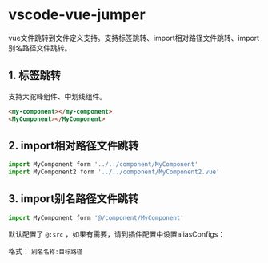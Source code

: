 # vscode-vue-jumper

vue文件跳转到文件定义支持。支持标签跳转、import相对路径文件跳转、import别名路径文件跳转。

## 1. 标签跳转

支持大驼峰组件、中划线组件。

```html
<my-component></my-component>
<MyComponent></MyComponent>
```

## 2. import相对路径文件跳转

```js
import MyComponent form '../../component/MyComponent'
import MyComponent2 form '../../component/MyComponent2.vue'
```

## 3. import别名路径文件跳转

```js
import MyComponent form '@/component/MyComponent'
```

默认配置了 `@:src` ，如果有需要，请到插件配置中设置aliasConfigs：

格式： `别名名称:目标路径`
